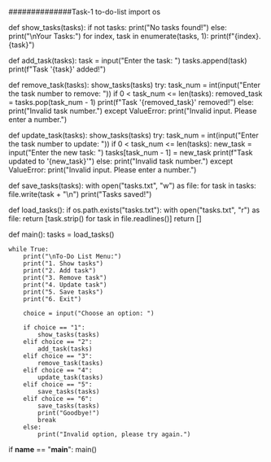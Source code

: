 ##############Task-1 to-do-list
import os

def show_tasks(tasks):
    if not tasks:
        print("No tasks found!")
    else:
        print("\nYour Tasks:")
        for index, task in enumerate(tasks, 1):
            print(f"{index}. {task}")

def add_task(tasks):
    task = input("Enter the task: ")
    tasks.append(task)
    print(f"Task '{task}' added!")

def remove_task(tasks):
    show_tasks(tasks)
    try:
        task_num = int(input("Enter the task number to remove: "))
        if 0 < task_num <= len(tasks):
            removed_task = tasks.pop(task_num - 1)
            print(f"Task '{removed_task}' removed!")
        else:
            print("Invalid task number.")
    except ValueError:
        print("Invalid input. Please enter a number.")

def update_task(tasks):
    show_tasks(tasks)
    try:
        task_num = int(input("Enter the task number to update: "))
        if 0 < task_num <= len(tasks):
            new_task = input("Enter the new task: ")
            tasks[task_num - 1] = new_task
            print(f"Task updated to '{new_task}'")
        else:
            print("Invalid task number.")
    except ValueError:
        print("Invalid input. Please enter a number.")

def save_tasks(tasks):
    with open("tasks.txt", "w") as file:
        for task in tasks:
            file.write(task + "\n")
    print("Tasks saved!")

def load_tasks():
    if os.path.exists("tasks.txt"):
        with open("tasks.txt", "r") as file:
            return [task.strip() for task in file.readlines()]
    return []

def main():
    tasks = load_tasks()
    
    while True:
        print("\nTo-Do List Menu:")
        print("1. Show tasks")
        print("2. Add task")
        print("3. Remove task")
        print("4. Update task")
        print("5. Save tasks")
        print("6. Exit")
        
        choice = input("Choose an option: ")
        
        if choice == "1":
            show_tasks(tasks)
        elif choice == "2":
            add_task(tasks)
        elif choice == "3":
            remove_task(tasks)
        elif choice == "4":
            update_task(tasks)
        elif choice == "5":
            save_tasks(tasks)
        elif choice == "6":
            save_tasks(tasks)
            print("Goodbye!")
            break
        else:
            print("Invalid option, please try again.")

if __name__ == "__main__":
    main()
